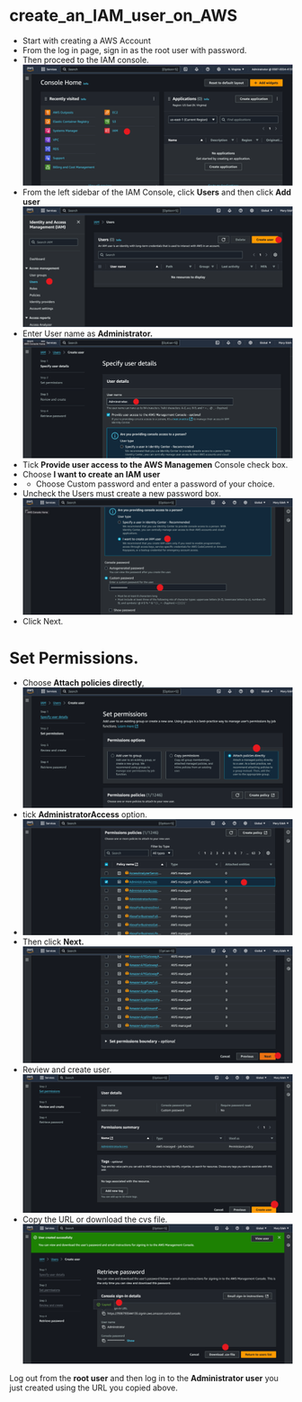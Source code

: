 # create_an_IAM_user_on_AWS

- Start with creating a AWS Account
- From the log in page, sign in as the root user with password.
- Then proceed to the IAM console.
  ![](design.png)
- From the left sidebar of the IAM Console, click **Users** and then click **Add user**
  ![](Users.png)
- Enter User name as **Administrator.**
  ![](Admin.png)
- Tick **Provide user access to the AWS Managemen** Console check box.
- Choose **I want to create an IAM user**
- - Choose Custom password and enter a password of your choice. 
- Uncheck the Users must create a new password box. 
  ![](C-IAM.png)
- Click Next.

# Set Permissions.
- Choose **Attach policies directly**,
  ![](Attach.png)
- tick **AdministratorAccess** option.
- ![](Admin-access.png)
- Then click **Next.**
  ![](Admin-next.png)
- Review and create user.
  ![](User-create.png)
- Copy the URL or download the cvs file.
  ![](download.png)


Log out from the **root user** and then log in to the **Administrator user** you just created using the URL you copied above.
